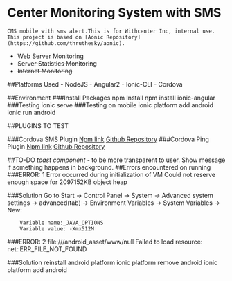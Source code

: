 # Center Monitoring System with SMS
    CMS mobile with sms alert.This is for Withcenter Inc, internal use.
    This project is based on [Aonic Repository](https://github.com/thruthesky/aonic).
* Web Server Monitoring
* ~~Server Statistics Monitoring~~
* ~~Internet Monitoring~~

##Platforms Used
    - NodeJS
    - Angular2
    - Ionic-CLI
    - Cordova

##Environment
###Install Packages
    npm Install
    npm install ionic-angular
###Testing
    ionic serve
###Testing on mobile
    ionic platform add android
    ionic run android

##PLUGINS TO TEST

###Cordova SMS Plugin
[Npm link](https://www.npmjs.com/package/cordova-sms-plugin)
[Github Repository](https://github.com/cordova-sms/cordova-sms-plugin)
###Cordova Ping Plugin
[Npm link](https://www.npmjs.com/package/cordova-plugin-ping)
[Github Repository](https://github.com/t1st3/cordova-plugin-ping)

##TO-DO
*toast component* - to be more transparent to user.
            Show message if something happens in background.
##Errors encountered on running
###ERROR: 1
        Error occurred during initialization of VM
        Could not reserve enough space for 2097152KB object heap

###Solution
        Go to Start → Control Panel → System → Advanced system settings → advanced(tab) → Environment Variables → System Variables → New:

        Variable name:_JAVA_OPTIONS
        Variable value: -Xmx512M

###ERROR: 2
        file:///android_asset/www/null 
        Failed to load resource: net::ERR_FILE_NOT_FOUND

###Solution
    reinstall android platform
        ionic platform remove android
        ionic platform add android